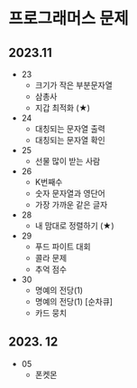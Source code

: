 # 프로그래머스 문제
## 2023.11
- 23
  - 크기가 작은 부분문자열
  - 삼총사
  - 지갑 최적화 (★)
- 24
  - 대칭되는 문자열 출력
  - 대칭되는 문자열 확인
- 25
  - 선물 많이 받는 사람
- 26
  - K번째수
  - 숫자 문자열과 영단어
  - 가장 가까운 같은 글자
- 28
  - 내 맘대로 정렬하기 (★)
- 29
  - 푸드 파이트 대회
  - 콜라 문제
  - 추억 점수
- 30
  - 명예의 전당(1)
  - 명예의 전당(1) [순차큐]
  - 카드 뭉치
## 2023. 12
- 05
  - 폰켓몬
